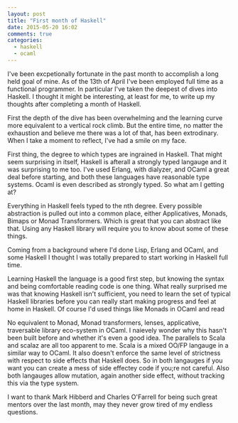 ```yaml
---
layout: post
title: "First month of Haskell"
date: 2015-05-20 16:02
comments: true
categories:
  - haskell
  - ocaml
---
```


I've been excpetionally fortunate in the past month to accomplish a long held
goal of mine. As of the 13th of April I've been employed full time as a
functional programmer. In particular I've taken the deepest of dives into
Haskell. I thought it might be interesting, at least for me, to write up my
thoughts after completing a month of Haskell.

First the depth of the dive has been overwhelming and the learning curve more
equivalent to a vertical rock climb. But the entire time, no matter the
exhaustion and believe me there was a lot of that, has been extrodinary. When I
take a moment to reflect, I've had a smile on my face.

First thing, the degree to which types are ingrained in Haskell. That might seem
surprising in itself, Haskell is afterall a strongly typed langauge and it was
surprising to me too. I've used Erlang, with dialyzer, and OCaml a great deal
before starting, and both these languages have reasonable type systems. Ocaml is
even described as strongly typed. So what am I getting at?

Everything in Haskell feels typed to the nth degree. Every possible abstraction
is pulled out into a common place, either Applicatives, Monads, Bimaps or Monad
Transformers. Which is great that you can abstract like that. Using any Haskell
library will require you to know about some of these things.

Coming from a background where I'd done Lisp, Erlang and OCaml, and some Haskell
I thought I was totally prepared to start working in Haskell full time.

Learning Haskell the language is a good first step, but knowing the syntax and
being comfortable reading code is one thing. What really surprised me was that
knowing Haskell isn't sufficient, you need to learn the set of typical Haskell
libraries before you can really start making progress and feel at home in
Haskell. Of course I'd used things like Monads in OCaml and read

No equivalent to Monad, Monad transformers, lenses, applicative, traversable
library eco-system in OCaml. I naievely wonder why this hasn't been built
before and whether it's even a good idea. The parallels to Scala and scalaz
are all too apparent to me. Scala is a mixed OO/FP langauge in a similar way
to OCaml. It also doesn't enforce the same level of strictness with respect to
side effects that Haskell does. So in both langauges if you want you can
create a mess of side effectey code if you;re not careful. Also both langauges
allow mutation, again another side effect, without tracking this via the type
system.

I want to thank Mark Hibberd and Charles O'Farrell for being such great mentors
over the last month, may they never grow tired of my endless questions.
